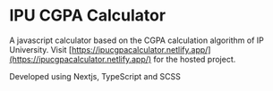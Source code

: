 # IPU CGPA Calculator 

A javascript calculator based on the CGPA calculation algorithm of IP University.
Visit [https://ipucgpacalculator.netlify.app/](https://ipucgpacalculator.netlify.app/) for the hosted project.

Developed using Nextjs, TypeScript and SCSS
